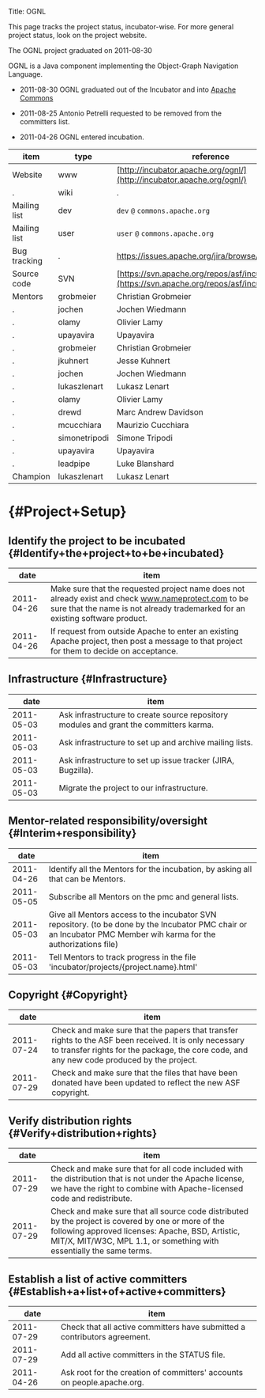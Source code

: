Title: OGNL
<link href="http://purl.org/DC/elements/1.0/" rel="schema.DC"></link>

This page tracks the project status, incubator-wise. For more general project status, look on the project website.


<span class="graduated">The OGNL project graduated on 2011-08-30</span>


OGNL is a Java component implementing the Object-Graph Navigation Language.



- 2011-08-30 OGNL graduated out of the Incubator and into [Apache Commons](http://svn.apache.org/repos/asf/commons/proper/ognl/) 


- 2011-08-25 Antonio Petrelli requested to be removed from the committers list.


- 2011-04-26 OGNL entered incubation.

| item | type | reference |
|------|------|-----------|
| Website | www |  [http://incubator.apache.org/ognl/](http://incubator.apache.org/ognl/)  |
| . | wiki | . |
| Mailing list | dev |  `dev`  `@`  `commons.apache.org`  |
| Mailing list | user |  `user`  `@`  `commons.apache.org`  |
| Bug tracking | . | https://issues.apache.org/jira/browse/OGNL |
| Source code | SVN |  [https://svn.apache.org/repos/asf/incubator/ognl/](https://svn.apache.org/repos/asf/incubator/ognl/)  |
| Mentors | grobmeier | Christian Grobmeier |
| . | jochen | Jochen Wiedmann |
| . | olamy | Olivier Lamy |
| . | upayavira | Upayavira |
| . | grobmeier | Christian Grobmeier |
| . | jkuhnert | Jesse Kuhnert |
| . | jochen | Jochen Wiedmann |
| . | lukaszlenart | Lukasz Lenart |
| . | olamy | Olivier Lamy |
| . | drewd | Marc Andrew Davidson |
| . | mcucchiara | Maurizio Cucchiara |
| . | simonetripodi | Simone Tripodi |
| . | upayavira | Upayavira |
| . | leadpipe | Luke Blanshard |
| Champion | lukaszlenart | Lukasz Lenart |

#  {#Project+Setup}

## Identify the project to be incubated {#Identify+the+project+to+be+incubated}

| date | item |
|------|------|
| 2011-04-26 | Make sure that the requested project name does not already exist and check www.nameprotect.com to be sure that the name is not already trademarked for an existing software product. |
| 2011-04-26 | If request from outside Apache to enter an existing Apache project, then post a message to that project for them to decide on acceptance. |

## Infrastructure {#Infrastructure}

| date | item |
|------|------|
| 2011-05-03 | Ask infrastructure to create source repository modules and grant the committers karma. |
| 2011-05-03 | Ask infrastructure to set up and archive mailing lists. |
| 2011-05-03 | Ask infrastructure to set up issue tracker (JIRA, Bugzilla). |
| 2011-05-03 | Migrate the project to our infrastructure. |

## Mentor-related responsibility/oversight {#Interim+responsibility}

| date | item |
|------|------|
| 2011-04-26 | Identify all the Mentors for the incubation, by asking all that can be Mentors. |
| 2011-05-05 | Subscribe all Mentors on the pmc and general lists. |
| 2011-05-03 | Give all Mentors access to the incubator SVN repository. (to be done by the Incubator PMC chair or an Incubator PMC Member wih karma for the authorizations file) |
| 2011-05-03 | Tell Mentors to track progress in the file 'incubator/projects/{project.name}.html' |

## Copyright {#Copyright}

| date | item |
|------|------|
| 2011-07-24 | Check and make sure that the papers that transfer rights to the ASF been received. It is only necessary to transfer rights for the package, the core code, and any new code produced by the project. |
| 2011-07-29 | Check and make sure that the files that have been donated have been updated to reflect the new ASF copyright. |

## Verify distribution rights {#Verify+distribution+rights}

| date | item |
|------|------|
| 2011-07-29 | Check and make sure that for all code included with the distribution that is not under the Apache license, we have the right to combine with Apache-licensed code and redistribute. |
| 2011-07-29 | Check and make sure that all source code distributed by the project is covered by one or more of the following approved licenses: Apache, BSD, Artistic, MIT/X, MIT/W3C, MPL 1.1, or something with essentially the same terms. |

## Establish a list of active committers {#Establish+a+list+of+active+committers}

| date | item |
|------|------|
| 2011-07-29 | Check that all active committers have submitted a contributors agreement. |
| 2011-07-29 | Add all active committers in the STATUS file. |
| 2011-04-26 | Ask root for the creation of committers' accounts on people.apache.org. |
